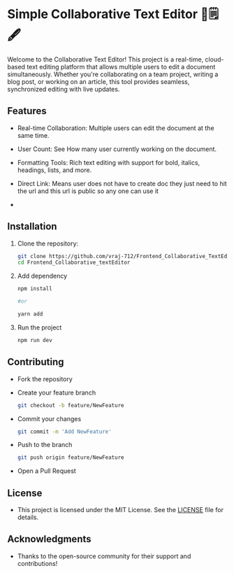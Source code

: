 # Simple Collaborative Text Editor 📝🗒️🖋️

Welcome to the Collaborative Text Editor! This project is a real-time, cloud-based text editing platform that allows multiple users to edit a document simultaneously. Whether you're collaborating on a team project, writing a blog post, or working on an article, this tool provides seamless, synchronized editing with live updates.

## Features
- Real-time Collaboration: Multiple users can edit the document at the same time.
- User Count: See How many user currently working on the document.
- Formatting Tools: Rich text editing with support for bold, italics, headings, lists, and more.
- Direct Link: Means user does not have to create doc they just need to hit the url and this url is public so any one can use it

- 
## Installation

1. Clone the repository:

   ```bash
   git clone https://github.com/vraj-712/Frontend_Collaborative_TextEditor.git
   cd Frontend_Collaborative_textEditor
2. Add dependency

   ```bash
   npm install

   #or

   yarn add
   
3. Run the project

    ```bash
    npm run dev
    
    
## Contributing
- Fork the repository
- Create your feature branch 
  
    ```bash
    git checkout -b feature/NewFeature

- Commit your changes

     ```bash
     git commit -m 'Add NewFeature'
     
- Push to the branch

  ```bash
  git push origin feature/NewFeature
  
- Open a Pull Request

## License
- This project is licensed under the MIT License. See the [LICENSE](https://github.com/vraj-712/Backed_Collaborative_TextEdior/blob/main/LICENSE) file for details.

## Acknowledgments
- Thanks to the open-source community for their support and contributions!
